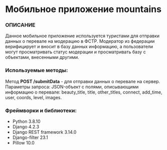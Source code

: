 # Мобильное приложение mountains
### ОПИСАНИЕ
Данное мобильное приложение используется туристами для отправки данных о перевале на модерацию в ФСТР. Модератор из федерации верифицирует и вносит в базу данных информацию, а пользователи могут просматривать статус модерации и просматривать базу с объектами, внесенными другими.

### Используемые методы:

Метод **POST /submitData** - для отправки данных о перевале на сервер. Параметры запроса: JSON-объект с полями, описывающими информацию о перевале: beauty_title, title, other_titles, connect, add_time, user, coords, level, images.

### Фреймворки и библиотеки:

- Python 3.8.10
- Django 4.2.3
- Django REST framework 3.14.0
- Django-filter 23.1
- Pillow 10.0




